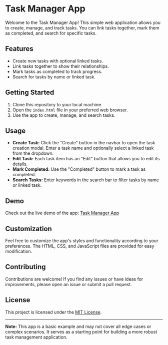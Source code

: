 # Task Manager App

Welcome to the Task Manager App! This simple web application allows you to create, manage, and track tasks. You can link tasks together, mark them as completed, and search for specific tasks.

## Features

- Create new tasks with optional linked tasks.
- Link tasks together to show their relationships.
- Mark tasks as completed to track progress.
- Search for tasks by name or linked task.

## Getting Started

1. Clone this repository to your local machine.
2. Open the `index.html` file in your preferred web browser.
3. Use the app to create, manage, and search tasks.

## Usage

- **Create Task:** Click the "Create" button in the navbar to open the task creation modal. Enter a task name and optionally select a linked task from the dropdown.
- **Edit Task:** Each task item has an "Edit" button that allows you to edit its details.
- **Mark Completed:** Use the "Completed" button to mark a task as completed.
- **Search Tasks:** Enter keywords in the search bar to filter tasks by name or linked task.

## Demo

Check out the live demo of the app: [Task Manager App](https://ideaflow-task-manager.netlify.app/)

## Customization

Feel free to customize the app's styles and functionality according to your preferences. The HTML, CSS, and JavaScript files are provided for easy modification.

## Contributing

Contributions are welcome! If you find any issues or have ideas for improvements, please open an issue or submit a pull request.

## License

This project is licensed under the [MIT License](LICENSE).

---

**Note:** This app is a basic example and may not cover all edge cases or complex scenarios. It serves as a starting point for building a more robust task management application.
